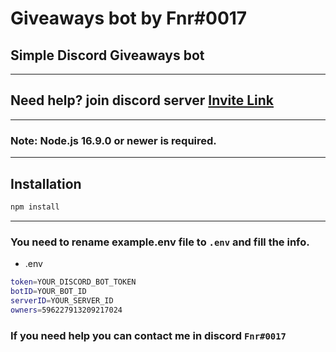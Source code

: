 # Giveaways bot by Fnr#0017

## Simple Discord Giveaways bot
---
## Need help? join discord server [Invite Link](https://discord.gg/hHweGgGqXa)

---
### Note: Node.js 16.9.0 or newer is required.
---

## Installation

```sh
npm install
```

---
### You need to rename example.env file to `.env` and fill the info.

- .env
```sh
token=YOUR_DISCORD_BOT_TOKEN
botID=YOUR_BOT_ID
serverID=YOUR_SERVER_ID
owners=596227913209217024
```

### If you need help you can contact me in discord `Fnr#0017`

